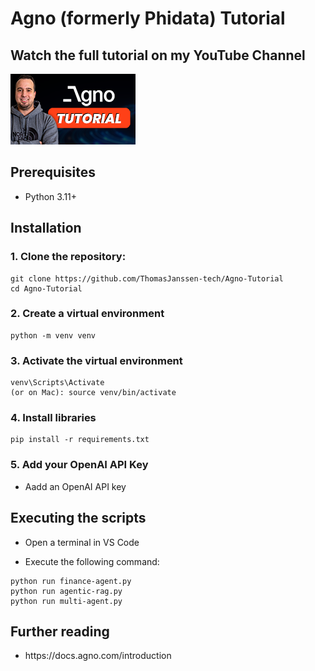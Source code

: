 <h1>Agno (formerly Phidata) Tutorial</h1>

<h2>Watch the full tutorial on my YouTube Channel</h2>
<div>

<a href="https://www.youtube.com/watch?v=T3CKcwVTYlM">
    <img src="thumbnail_small.png" alt="Thomas Janssen Youtube" width="200"/>
</a>
</div>

<h2>Prerequisites</h2>
<ul>
  <li>Python 3.11+</li>
</ul>

<h2>Installation</h2>
<h3>1. Clone the repository:</h3>

```
git clone https://github.com/ThomasJanssen-tech/Agno-Tutorial
cd Agno-Tutorial
```

<h3>2. Create a virtual environment</h3>

```
python -m venv venv
```

<h3>3. Activate the virtual environment</h3>

```
venv\Scripts\Activate
(or on Mac): source venv/bin/activate
```

<h3>4. Install libraries</h3>

```
pip install -r requirements.txt
```

<h3>5. Add your OpenAI API Key</h3>
<ul>
<li>Aadd an OpenAI API key</li>
</ul>

<h2>Executing the scripts</h2>

- Open a terminal in VS Code

- Execute the following command:

```
python run finance-agent.py
python run agentic-rag.py
python run multi-agent.py
```

<h2>Further reading</h2>
<ul>
<li>https://docs.agno.com/introduction</li>
</ul>
